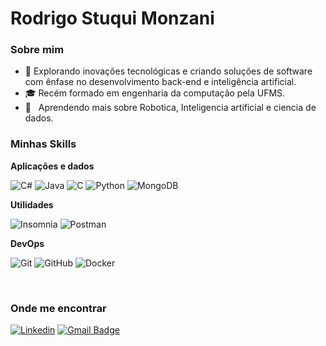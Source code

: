 <h1>Rodrigo Stuqui Monzani</h1>
<h3>Sobre mim</h3>

- 🤔 Explorando inovações tecnológicas e criando soluções de software com ênfase no desenvolvimento back-end e inteligência artificial.
- 🎓 Recém formado em engenharia da computação pela UFMS</a>.
- 🌱 &nbsp; Aprendendo mais sobre Robotica, Inteligencia artificial e ciencia de dados.

<h3>Minhas Skills</h3>

**Aplicações e dados**

![C#](https://img.shields.io/badge/c%23-%23239120.svg?style=for-the-badge&logo=c-sharp&logoColor=white)
![Java](https://img.shields.io/badge/java-%23ED8B00.svg?style=for-the-badge&logo=openjdk&logoColor=white)
![C](https://img.shields.io/badge/c-%2300599C.svg?style=for-the-badge&logo=c&logoColor=white)
![Python](https://img.shields.io/badge/python-3670A0?style=for-the-badge&logo=python&logoColor=ffdd54)
![MongoDB](https://img.shields.io/badge/MongoDB-%234ea94b.svg?style=for-the-badge&logo=mongodb&logoColor=white)

**Utilidades**


![Insomnia](https://img.shields.io/badge/Insomnia-black?style=for-the-badge&logo=insomnia&logoColor=5849BE)
![Postman](https://img.shields.io/badge/Postman-FF6C37?style=for-the-badge&logo=postman&logoColor=white)

**DevOps**

![Git](https://img.shields.io/badge/git-%23F05033.svg?style=for-the-badge&logo=git&logoColor=white)
![GitHub](https://img.shields.io/badge/github-%23121011.svg?style=for-the-badge&logo=github&logoColor=white)
![Docker](https://img.shields.io/badge/docker-%230db7ed.svg?style=for-the-badge&logo=docker&logoColor=white)

<br/>

<h3>Onde me encontrar</h3>

[![Linkedin](https://img.shields.io/badge/-Rodrigo-blue?style=flat-square&logo=Linkedin&logoColor=white&link=www.linkedin.com/in/rodrigo-monzani-2903b6203)](www.linkedin.com/in/rodrigo-monzani-2903b6203)
[![Gmail Badge](https://img.shields.io/badge/-rst.monzani@gmail.com-006bed?style=flat-square&logo=Gmail&logoColor=white&link=mailto:rst.monzani@gmail.com)](mailto:rst.monzani@gmail.com)
